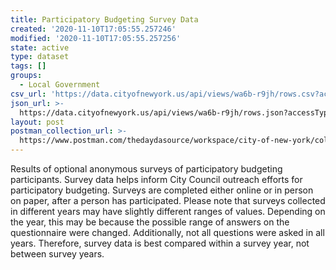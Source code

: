 ```yaml
---
title: Participatory Budgeting Survey Data
created: '2020-11-10T17:05:55.257246'
modified: '2020-11-10T17:05:55.257256'
state: active
type: dataset
tags: []
groups:
  - Local Government
csv_url: 'https://data.cityofnewyork.us/api/views/wa6b-r9jh/rows.csv?accessType=DOWNLOAD'
json_url: >-
  https://data.cityofnewyork.us/api/views/wa6b-r9jh/rows.json?accessType=DOWNLOAD
layout: post
postman_collection_url: >-
  https://www.postman.com/thedaydasource/workspace/city-of-new-york/collection/15909983-932de984-e312-48ca-bb3f-5f1428ca10eb
---
```

Results of optional anonymous surveys of participatory budgeting participants. Survey data helps inform City Council outreach efforts for participatory budgeting. Surveys are completed either online or in person on paper, after a person has participated. Please note that surveys collected in different years may have slightly different ranges of values. Depending on the year, this may be because the possible range of answers on the questionnaire were changed. Additionally, not all questions were asked in all years. Therefore, survey data is best compared within a survey year, not between survey years.
